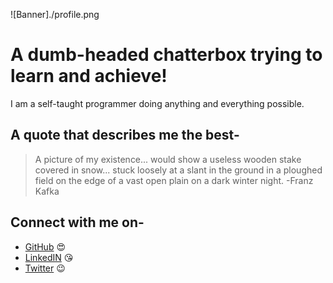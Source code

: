 ![Banner]./profile.png
# A dumb-headed chatterbox trying to learn and achieve!
I am a self-taught programmer doing anything and everything possible.

## A quote that describes me the best-
> A picture of my existence... would show a useless wooden stake covered in snow... 
> stuck loosely at a slant in the ground in a ploughed field on the edge of a vast open plain on a 
> dark winter night. 
> -Franz Kafka 
## Connect with me on-
* [GitHub](http://github.com/Khushik514) :heart_eyes:
* [LinkedIN](https://www.linkedin.com/in/khushikapoor1412/) :kissing_heart:
* [Twitter](https://twitter.com/KhushiK1412) :wink:

